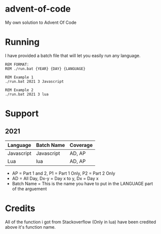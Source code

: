 # advent-of-code

My own solution to Advent Of Code

# Running

I have provided a batch file that will let you easily run any language.

```batch
REM FORMAT:
REM ./run.bat {YEAR} {DAY} {LANGUAGE}

REM Example 1
./run.bat 2021 3 Javascript

REM Example 2
./run.bat 2021 3 lua
```

# Support

## 2021

| Language    | Batch Name | Coverage |
| ----------- | ---------- | -------- |
| Javascript  | Javascript | AD, AP   |
| Lua         | lua        | AD, AP   |

* AP = Part 1 and 2, P1 = Part 1 Only, P2 = Part 2 Only
* AD = All Day, Dx-y = Day x to y, Dx = Day x
* Batch Name = This is the name you have to put in the LANGUAGE part of the arguement

# Credits

All of the function i got from Stackoverflow (Only in lua) have been credited above it's function name.
